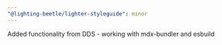 ```yaml
---
"@lighting-beetle/lighter-styleguide": minor
---
```


Added functionality from DDS - working with mdx-bundler and esbuild
